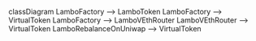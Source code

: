 classDiagram
LamboFactory --> LamboToken
LamboFactory --> VirtualToken
LamboFactory --> LamboVEthRouter
LamboVEthRouter --> VirtualToken
LamboRebalanceOnUniwap --> VirtualToken
